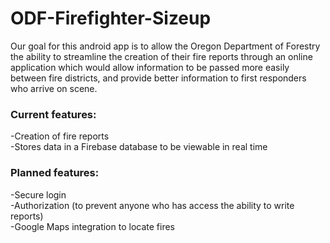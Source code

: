# ODF-Firefighter-Sizeup
Our goal for this android app is to allow the Oregon Department of Forestry the ability to streamline the creation of their fire reports through an online application which would allow information to be passed more easily between fire districts, and provide better information to first responders who arrive on scene.

### Current features: ###
-Creation of fire reports </br>
-Stores data in a Firebase database to be viewable in real time</br>

### Planned features: ###
-Secure login</br>
-Authorization (to prevent anyone who has access the ability to write reports)</br>
-Google Maps integration to locate fires</br>
